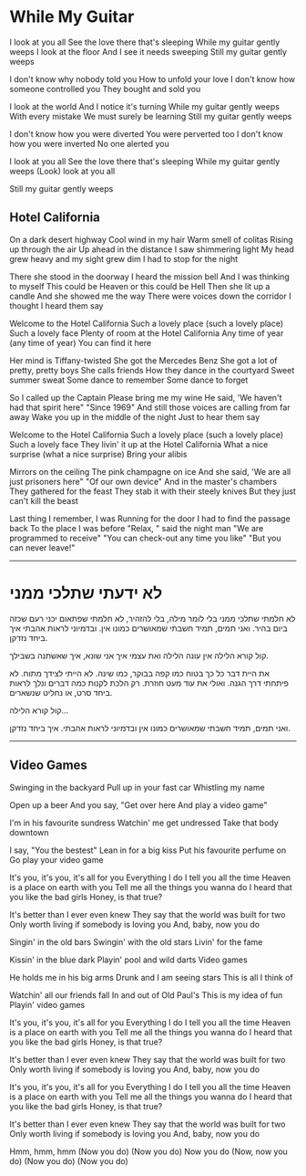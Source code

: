 # While My Guitar

I look at you all
See the love there that's sleeping
While my guitar gently weeps
I look at the floor
And I see it needs sweeping
Still my guitar gently weeps

I don't know why nobody told you
How to unfold your love
I don't know how someone controlled you
They bought and sold you

I look at the world
And I notice it's turning
While my guitar gently weeps
With every mistake
We must surely be learning
Still my guitar gently weeps

I don't know how you were diverted
You were perverted too
I don't know how you were inverted
No one alerted you

I look at you all
See the love there that's sleeping
While my guitar gently weeps
(Look) look at you all

Still my guitar gently weeps

## Hotel California

On a dark desert highway
Cool wind in my hair
Warm smell of colitas
Rising up through the air
Up ahead in the distance
I saw shimmering light
My head grew heavy and my sight grew dim
I had to stop for the night

There she stood in the doorway
I heard the mission bell
And I was thinking to myself
This could be Heaven or this could be Hell
Then she lit up a candle
And she showed me the way
There were voices down the corridor
I thought I heard them say

Welcome to the Hotel California
Such a lovely place (such a lovely place)
Such a lovely face
Plenty of room at the Hotel California
Any time of year (any time of year)
You can find it here

Her mind is Tiffany-twisted
She got the Mercedes Benz
She got a lot of pretty, pretty boys
She calls friends
How they dance in the courtyard
Sweet summer sweat
Some dance to remember
Some dance to forget

So I called up the Captain
Please bring me my wine
He said, 'We haven't had that spirit here"
"Since 1969"
And still those voices are calling from far away
Wake you up in the middle of the night
Just to hear them say

Welcome to the Hotel California
Such a lovely place (such a lovely place)
Such a lovely face
They livin' it up at the Hotel California
What a nice surprise (what a nice surprise)
Bring your alibis

Mirrors on the ceiling
The pink champagne on ice
And she said, 'We are all just prisoners here"
"Of our own device"
And in the master's chambers
They gathered for the feast
They stab it with their steely knives
But they just can't kill the beast

Last thing I remember, I was
Running for the door
I had to find the passage back
To the place I was before
"Relax, " said the night man
"We are programmed to receive"
"You can check-out any time you like"
"But you can never leave!"

----

# לא ידעתי שתלכי ממני

לא חלמתי שתלכי ממני
בלי לומר מילה, בלי להזהיר,
לא חלמתי שפתאום יכני
רעם שכזה ביום בהיר.
ואני תמים, תמיד חשבתי
שמאושרים כמונו אין.
ובדמיוני לראות אהבתי
איך ביחד נזדקן.

קול קורא הלילה
אין עונה הלילה
ואת עצמי
איך אני שונא,
איך שאשתנה
בשבילך.

את היית דבר כל כך בטוח
כמו קפה בבוקר, כמו שינה.
לא הייתי לצידך מתוח.
לא פיתחתי דרך הגנה.
ואולי את עוד מעט חוזרת.
רק הלכת לקנות כמה דברים
ונלך לראות ביחד סרט,
או נחליט שנשארים.

קול קורא הלילה...

ואני תמים, תמיד חשבתי
שמאושרים כמונו אין
ובדמיוני לראות אהבתי.
איך ביחד נזדקן.


----

## Video Games

Swinging in the backyard
Pull up in your fast car
Whistling my name

Open up a beer
And you say, "Get over here
And play a video game"

I'm in his favourite sundress
Watchin' me get undressed
Take that body downtown

I say, "You the bestest"
Lean in for a big kiss
Put his favourite perfume on
Go play your video game

It's you, it's you, it's all for you
Everything I do
I tell you all the time
Heaven is a place on earth with you
Tell me all the things you wanna do
I heard that you like the bad girls
Honey, is that true?

It's better than I ever even knew
They say that the world was built for two
Only worth living if somebody is loving you
And, baby, now you do

Singin' in the old bars
Swingin' with the old stars
Livin' for the fame

Kissin' in the blue dark
Playin' pool and wild darts
Video games

He holds me in his big arms
Drunk and I am seeing stars
This is all I think of

Watchin' all our friends fall
In and out of Old Paul's
This is my idea of fun
Playin' video games

It's you, it's you, it's all for you
Everything I do
I tell you all the time
Heaven is a place on earth with you
Tell me all the things you wanna do
I heard that you like the bad girls
Honey, is that true?

It's better than I ever even knew
They say that the world was built for two
Only worth living if somebody is loving you
And, baby, now you do

It's you, it's you, it's all for you
Everything I do
I tell you all the time
Heaven is a place on earth with you
Tell me all the things you wanna do
I heard that you like the bad girls
Honey, is that true?

It's better than I ever even knew
They say that the world was built for two
Only worth living if somebody is loving you
And, baby, now you do

Hmm, hmm, hmm
(Now you do)
(Now you do)
Now you do
(Now, now you do)
(Now you do)
(Now you do)

